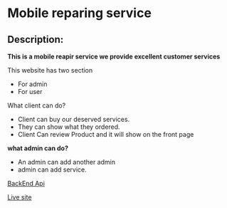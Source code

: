 # Mobile reparing service


## Description:

**This is a mobile reapir service we provide excellent customer services**

This website has two section
* For admin
* For user

What client can do?
* Client can buy our deserved services.
* They can show what they ordered.
* Client Can review Product and it will show on the front page

**what admin can do?**

- An admin can add another admin
- admin can add service.


[BackEnd Api](https://agile-hamlet-17796.herokuapp.com/)

[Live site](https://pranesh-auth.web.app/)


